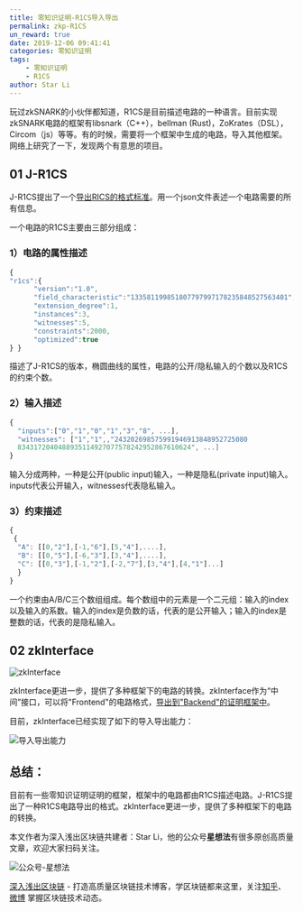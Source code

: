 ```yaml
---
title: 零知识证明-R1CS导入导出
permalink: zkp-R1CS
un_reward: true
date: 2019-12-06 09:41:41
categories: 零知识证明
tags:
    - 零知识证明
    - R1CS
author: Star Li
---
```

玩过zkSNARK的小伙伴都知道，R1CS是目前描述电路的一种语言。目前实现zkSNARK电路的框架有libsnark（C++），bellman (Rust)，ZoKrates（DSL），Circom（js）等等。有的时候，需要将一个框架中生成的电路，导入其他框架。网络上研究了一下，发现两个有意思的项目。

<!----more--->

## 01 J-R1CS

J-R1CS提出了一个[导出RICS的格式标准](https://www.sikoba.com/docs/SKOR_GD_R1CS_Format.pdf)。用一个json文件表述一个电路需要的所有信息。

一个电路的R1CS主要由三部分组成：

### 1）电路的属性描述

```js
{
"r1cs":{
      "version":"1.0",
      "field_characteristic":"133581199851807797997178235848527563401",
      "extension_degree":1,
      "instances":3,
      "witnesses":5,
      "constraints":2000,
      "optimized":true
} }
```

描述了J-R1CS的版本，椭圆曲线的属性，电路的公开/隐私输入的个数以及R1CS的约束个数。

### 2）输入描述

```js
{
  "inputs":["0","1","0","1","3","8", ...],
  "witnesses": ["1","1",,"243202698575991946913848952725080
  8343172040488935114927077578242952867610624", ...]
}
```

输入分成两种，一种是公开(public input)输入，一种是隐私(private input)输入。inputs代表公开输入，witnesses代表隐私输入。

### 3）约束描述

```js
{
 {
  "A": [[0,"2"],[-1,"6"],[5,"4"],....],
  "B": [[0,"5"],[-6,"3"],[3,"4"],....],
  "C": [[0,"3"],[-1,"2"],[-2,"7"],[3,"4"],[4,"1"]...]
  }
}
```

一个约束由A/B/C三个数组组成。每个数组中的元素是一个二元组：输入的index以及输入的系数。输入的index是负数的话，代表的是公开输入；输入的index是整数的话，代表的是隐私输入。

## 02 zkInterface

![zkInterface](https://img.learnblockchain.cn/2019/12/06/001.jpg)

zkInterface更进一步，提供了多种框架下的电路的转换。zkInterface作为“中间”接口，可以将"Frontend"的电路格式，[导出到"Backend"的证明框架中](https://github.com/QED-it/zkinterface)。

目前，zkInterface已经实现了如下的导入导出能力：

![导入导出能力](https://img.learnblockchain.cn/2019/12/06/002.jpg)

## 总结：

目前有一些零知识证明证明的框架，框架中的电路都由R1CS描述电路。J-R1CS提出了一种R1CS电路导出的格式。zkInterface更进一步，提供了多种框架下的电路的转换。


本文作者为深入浅出区块链共建者：Star Li，他的公众号**星想法**有很多原创高质量文章，欢迎大家扫码关注。

![公众号-星想法](https://img.learnblockchain.cn/2019/15572190575887.jpg!/scale/20%)

[深入浅出区块链](https://learnblockchain.cn/) - 打造高质量区块链技术博客，学区块链都来这里，关注[知乎](https://www.zhihu.com/people/xiong-li-bing/activities)、[微博](https://weibo.com/517623789) 掌握区块链技术动态。
